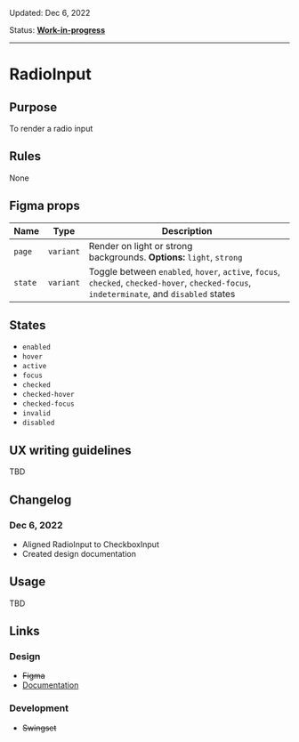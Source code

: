 Updated: Dec 6, 2022

Status: **[Work-in-progress](https://hashicorp-wpl-documentation.vercel.app/guides/can-i-use#work-in-progress)**

---

# RadioInput

## Purpose

To render a radio input

## Rules

None

## Figma props

| Name    | Type      | Description                                                                                                                               |
| ------- | --------- | ----------------------------------------------------------------------------------------------------------------------------------------- |
| `page`  | `variant` | Render on light or strong backgrounds. **Options:** `light`, `strong`                                                                     |
| `state` | `variant` | Toggle between `enabled`, `hover`, `active`, `focus`, `checked`, `checked-hover`, `checked-focus`, `indeterminate`, and `disabled` states |

## States

- `enabled`
- `hover`
- `active`
- `focus`
- `checked`
- `checked-hover`
- `checked-focus`
- `invalid`
- `disabled`

## UX writing guidelines

TBD

## Changelog

### Dec 6, 2022

- Aligned RadioInput to CheckboxInput
- Created design documentation

## Usage

TBD

## Links

### Design

- ~~Figma~~
- [Documentation](/components/form/radio-input)

### Development

- ~~Swingset~~
